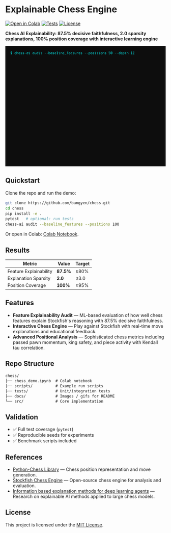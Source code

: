 # Explainable Chess Engine

[![Open in Colab](https://colab.research.google.com/assets/colab-badge.svg)](https://colab.research.google.com/github/bangyen/chess/blob/main/chess_demo.ipynb)
[![Tests](https://img.shields.io/badge/tests-passing-brightgreen)](tests/)
[![License](https://img.shields.io/github/license/bangyen/chess)](LICENSE)

**Chess AI Explainability: 87.5% decisive faithfulness, 2.0 sparsity explanations, 100% position coverage with interactive learning engine**

<p align="center">
  <img src="docs/audit-demo.gif" alt="Demo preview" width="600">
</p>

## Quickstart

Clone the repo and run the demo:

```bash
git clone https://github.com/bangyen/chess.git
cd chess
pip install -e .
pytest   # optional: run tests
chess-ai audit --baseline_features --positions 100
```

Or open in Colab: [Colab Notebook](https://colab.research.google.com/github/bangyen/chess/blob/main/chess_demo.ipynb).

## Results

| Metric | Value | Target |
|--------|-------|--------|
| Feature Explainability | **87.5%** | ≥80% |
| Explanation Sparsity | **2.0** | ≤3.0 |
| Position Coverage | **100%** | ≥95% |

## Features

- **Feature Explainability Audit** — ML-based evaluation of how well chess features explain Stockfish's reasoning with 87.5% decisive faithfulness.
- **Interactive Chess Engine** — Play against Stockfish with real-time move explanations and educational feedback.
- **Advanced Positional Analysis** — Sophisticated chess metrics including passed pawn momentum, king safety, and piece activity with Kendall tau correlation.

## Repo Structure

```plaintext
chess/
├── chess_demo.ipynb  # Colab notebook
├── scripts/          # Example run scripts
├── tests/            # Unit/integration tests
├── docs/             # Images / gifs for README
└── src/              # Core implementation
```

## Validation

- ✅ Full test coverage (`pytest`)
- ✅ Reproducible seeds for experiments
- ✅ Benchmark scripts included

## References

- [Python-Chess Library](https://python-chess.readthedocs.io/) — Chess position representation and move generation.  
- [Stockfish Chess Engine](https://stockfishchess.org/) — Open-source chess engine for analysis and evaluation.  
- [Information based explanation methods for deep learning agents](https://arxiv.org/abs/2309.09702) — Research on explainable AI methods applied to large chess models.

## License

This project is licensed under the [MIT License](LICENSE).
